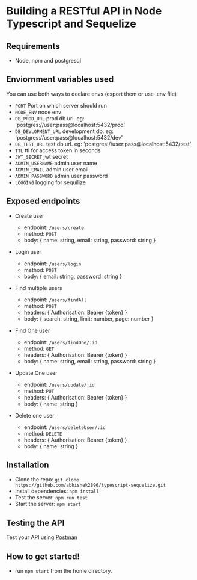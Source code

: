 # Building a RESTful API in Node Typescript and Sequelize

## Requirements

- Node, npm and postgresql

## Enviornment variables used

You can use both ways to declare envs (export them or use .env file)

- `PORT` Port on which server should run
- `NODE_ENV` node env
- `DB_PROD_URL` prod db url. eg: 'postgres://user:pass@localhost:5432/prod'
- `DB_DEVLOPMENT_URL` development db. eg: 'postgres://user:pass@localhost:5432/dev'
- `DB_TEST_URL` test db url. eg: 'postgres://user:pass@localhost:5432/test'
- `TTL` ttl for access token in seconds
- `JWT_SECRET` jwt secret
- `ADMIN_USERNAME` admin user name
- `ADMIN_EMAIL` admin user email
- `ADMIN_PASSWORD` admin user password
- `LOGGING` logging for sequilize 


## Exposed endpoints

- Create user
    - endpoint: `/users/create`
    - method: `POST`
    - body: {
        name: string,
        email: string,
        password: string
    }

- Login user
    - endpoint: `/users/login`
    - method: `POST`
    - body: {
        email: string,
        password: string
    }

- Find multiple users
    - endpoint: `/users/findAll`
    - method: `POST`
    - headers: {
        Authorisation: Bearer {token}
    }
    - body: {
        search: string,
        limit: number,
        page: number
    }

- Find One user
    - endpoint: `/users/findOne/:id`
    - method: `GET`
    - headers: {
        Authorisation: Bearer {token}
    }
    - body: {
        name: string,
        email: string,
        password: string
    }

- Update One user
    - endpoint: `/users/update/:id`
    - method: `PUT`
    - headers: {
        Authorisation: Bearer {token}
    }
    - body: {
        name: string
    }

- Delete one user
    - endpoint: `/users/deleteUser/:id`
    - method: `DELETE`
    - headers: {
        Authorisation: Bearer {token}
    }
    - body: {
        name: string
    }


## Installation

- Clone the repo: `git clone https://github.com/abhishek2896/typescript-sequelize.git`
- Install dependencies: `npm install`
- Test the server: `npm run test`
- Start the server: `npm start`

## Testing the API
Test your API using [Postman](https://chrome.google.com/webstore/detail/postman-rest-client-packa/fhbjgbiflinjbdggehcddcbncdddomop)


##  How to get started!

 - run `npm start` from the home directory.
 